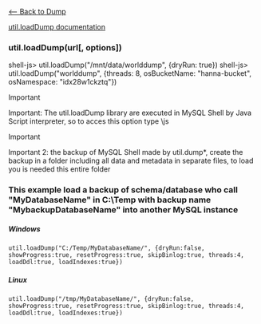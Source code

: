 [<-- Back to Dump](https://github.com/mtemporim/Databases/tree/main/MySQL/MySQL-Shell/Dump)

[util.loadDump documentation](https://dev.mysql.com/doc/mysql-shell/8.0/en/mysql-shell-utilities-load-dump.html)

### util.loadDump(url[, options])

shell-js> util.loadDump("/mnt/data/worlddump", {dryRun: true})
shell-js> util.loadDump("worlddump", {threads: 8, osBucketName: "hanna-bucket", osNamespace: "idx28w1ckztq"})

>[!IMPORTANT]
>
> Important: The util.loadDump library are executed in MySQL Shell by Java Script interpreter, so to acces this option type \js 


>[!IMPORTANT]
>
> Important 2: the backup of MySQL Shell made by util.dump*, create the backup in a folder including all data and metadata in separate files, to load you is needed this entire folder

### This example load a backup of schema/database who call "MyDatabaseName" in C:\Temp with backup name "MybackupDatabaseName" into another MySQL instance

##### Windows
  ```util.loadDump("C:/Temp/MyDatabaseName/", {dryRun:false, showProgress:true, resetProgress:true, skipBinlog:true, threads:4, loadDdl:true, loadIndexes:true})```

 
 ##### Linux
 ```util.loadDump("/tmp/MyDatabaseName/", {dryRun:false, showProgress:true, resetProgress:true, skipBinlog:true, threads:4, loadDdl:true, loadIndexes:true})```
 


